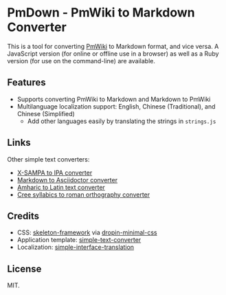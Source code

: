 # PmDown - PmWiki to Markdown Converter

This is a tool for converting [PmWiki](https://www.pmwiki.org/) to Markdown format, and vice versa. A JavaScript version (for online or offline use in a browser) as well as a Ruby version (for use on the command-line) are available.

## Features

* Supports converting PmWiki to Markdown and Markdown to PmWiki
* Multilanguage localization support: English, Chinese (Traditional), and Chinese (Simplified)
  * Add other languages easily by translating the strings in `strings.js`

## Links

Other simple text converters:

* [X-SAMPA to IPA converter](https://github.com/dohliam/xsampa)
* [Markdown to Asciidoctor converter](https://github.com/dohliam/markdoctor)
* [Amharic to Latin text converter](https://github.com/dohliam/amharic-transliteration)
* [Cree syllabics to roman orthography converter](https://github.com/dohliam/cree-transliteration)

## Credits

* CSS: [skeleton-framework](https://github.com/skeleton-framework/skeleton-framework) via [dropin-minimal-css](https://github.com/dohliam/dropin-minimal-css)
* Application template: [simple-text-converter](https://github.com/dohliam/simple-text-converter)
* Localization: [simple-interface-translation](https://github.com/dohliam/simple-interface-translation)

## License

MIT.

